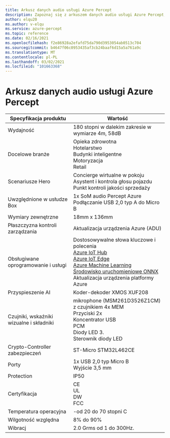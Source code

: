 ```yaml
---
title: Arkusz danych audio usługi Azure Percept
description: Zapoznaj się z arkuszem danych audio usługi Azure Percept, aby zapoznać się ze szczegółowymi specyfikacjami urządzeń
author: elqu20
ms.author: v-elqu
ms.service: azure-percept
ms.topic: reference
ms.date: 02/16/2021
ms.openlocfilehash: f2e86928a2efafd75da790d3953054ab0513c704
ms.sourcegitcommit: b4647f06c0953435af3cb24baaf6d15a5a761a9c
ms.translationtype: MT
ms.contentlocale: pl-PL
ms.lasthandoff: 03/02/2021
ms.locfileid: "101663368"
---
```

# <a name="azure-percept-audio-datasheet"></a>Arkusz danych audio usługi Azure Percept

|Specyfikacja produktu           |Wartość     |
|--------------------------------|--------|
|Wydajność                     |180 stopni w dalekim zakresie w wymiarze 4m, 58dB  |
|Docelowe branże               |Opieka zdrowotna <br> Hotelarstwo <br> Budynki inteligentne <br> Motoryzacja <br> Retail  |
|Scenariusze Hero                  |Concierge wirtualne w pokoju <br> Asystent i kontrola głosu pojazdu <br> Punkt kontroli jakości sprzedaży |
|Uwzględnione w usłudze Box  |1x SoM audio Percept Azure <br> Podłączanie USB 2,0 typ A do Micro B |
|Wymiary zewnętrzne             |18mm x 136mm   |
|Płaszczyzna kontroli zarządzania        |Aktualizacja urządzenia Azure (ADU)          |
|Obsługiwane oprogramowanie i usługi |Dostosowywalne słowa kluczowe i polecenia <br> [Azure IoT Hub](https://azure.microsoft.com/services/iot-hub/) <br> [Azure IoT Edge](https://azure.microsoft.com/services/iot-edge/) <br> [Azure Machine Learning](https://azure.microsoft.com/services/machine-learning/) <br> [Środowisko uruchomieniowe ONNX](https://www.onnxruntime.ai/) <br> Aktualizacja urządzenia platformy Azure |
|Przyspieszenie AI                 |Koder-dekoder XMOS XUF208        |
|Czujniki, wskaźniki wizualne i składniki   |mikrophone (MSM261D3526Z1CM) z czujnikiem 4x MEM <br> Przyciski 2x <br> Koncentrator USB <br> PCM <br> Diody LED 3. <br> Sterownik diody LED          |
|Crypto-Controller zabezpieczeń      |ST-Micro STM32L462CE       |
|Porty                           |1x USB 2,0 typ Micro B <br> Wyjście 3,5 mm     |
|Protection                      |IP50    |
|Certyfikacja                   |CE <br> UL <br> DW <br> FCC     |
|Temperatura operacyjna           |-od 20 do 70 stopni C     |
|Wilgotność względna               |8% do 90%    |
|Wibracj                       |2.0 Grms od 1 do 300Hz.     |